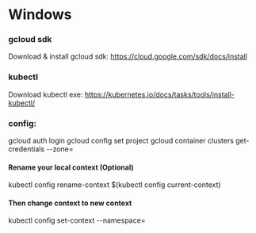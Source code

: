 # Windows

### gcloud sdk
Download & install gcloud sdk: https://cloud.google.com/sdk/docs/install


### kubectl
Download kubectl exe: https://kubernetes.io/docs/tasks/tools/install-kubectl/


### config:
gcloud auth login
gcloud config set project <project-name>
gcloud container clusters get-credentials <project-name> --zone=<project-zone>

#### Rename your local context (Optional)
kubectl config rename-context $(kubectl config current-context) <develop-context-name>

#### Then change context to new context
kubectl config set-context <develop-context-name> --namespace=<your-namespace>
